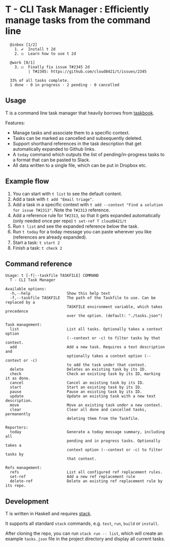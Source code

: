 # T - CLI Task Manager : Efficiently manage tasks from the command line

```
  @inbox [1/2]
    1. ✔  Install t 2d
    2. ◻  Learn how to use t 2d

  @work [0/1]
    3. ◻  Finally fix issue T#2345 2d
          | T#2345: https://github.com/cloud8421/t/issues/2345

  33% of all tasks complete.
  1 done · 0 in progress · 2 pending · 0 cancelled
```

## Usage

T is a command line task manager that heavily borrows from [taskbook](https://github.com/klaussinani/taskbook).

Features:

- Manage tasks and associate them to a specific context.
- Tasks can be marked as cancelled and subsequently deleted.
- Support shorthand references in the task description that get automatically expanded to Github links.
- A `today` command which outputs the list of pending/in-progress tasks to a format that can be pasted to Slack.
- All data written to a single file, which can be put in Dropbox etc.

## Example flow

1. You can start with `t list` to see the default content.
2. Add a task with `t add "Email triage"`.
3. Add a task in a specific context with `t add --context "Find a solution for issue T#2313"`. Note the `T#2313` reference.
4. Add a reference rule for `T#2313`, so that it gets expanded automatically (only needed once per repo) `t set-ref T cloud8421/t`
5. Run `t list` and see the expanded reference below the task.
6. Run `t today` for a today message you can paste wherever you like (references are already expanded).
7. Start a task: `t start 2`
8. Finish a task: `t check 2`

## Command reference

```
Usage: t [-f|--taskfile TASKFILE] COMMAND
  T - CLI Task Manager

Available options:
  -h,--help                Show this help text
  -f,--taskfile TASKFILE   The path of the Taskfile to use. Can be replaced by a
                           TASKFILE environment variable, which takes precedence
                           over the option. (default: "./tasks.json")

Task management:
  list                     List all tasks. Optionally takes a context option
                           (--context or -c) to filter tasks by that context.
  add                      Add a new task. Requires a text description and
                           optionally takes a context option (--context or -c)
                           to add the task under that context.
  delete                   Deletes an existing task by its ID.
  check                    Check an existing task by its ID, marking it as done.
  cancel                   Cancel an existing task by its ID.
  start                    Start an existing task by its ID.
  pause                    Pause an existing task by its ID.
  update                   Update an existing task with a new text description.
  move                     Move an existing task under a new context.
  clear                    Clear all done and cancelled tasks, permanently
                           deleting them from the Taskfile.

Reporters:
  today                    Generate a today message summary, including all
                           pending and in progress tasks. Optionally takes a
                           context option (--context or -c) to filter tasks by
                           that context.

Refs management:
  refs                     List all configured ref replacement rules.
  set-ref                  Add a new ref replacement rule
  delete-ref               Delete an existing ref replacement rule by its repo.
```

## Development

T is written in Haskell and requires [stack](https://www.haskellstack.org).

It supports all standard `stack` commands, e.g. `test`, `run`, `build` or `install`.

After cloning the repo, you can run `stack run -- list`, which will create an
example `tasks.json` file in the project directory and display all current
tasks.
